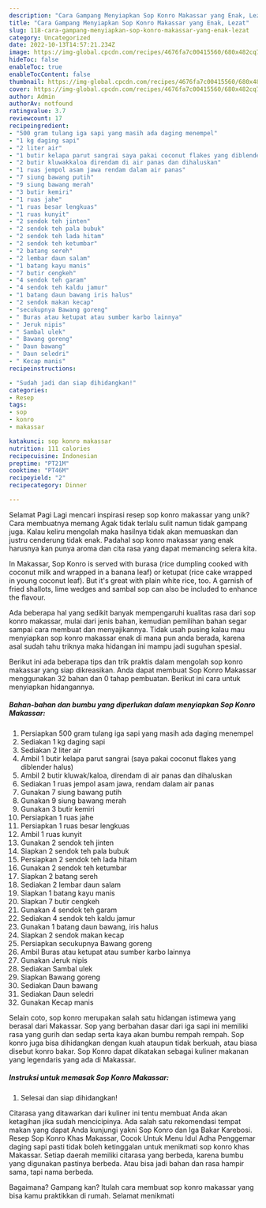 ```yaml
---
description: "Cara Gampang Menyiapkan Sop Konro Makassar yang Enak, Lezat"
title: "Cara Gampang Menyiapkan Sop Konro Makassar yang Enak, Lezat"
slug: 118-cara-gampang-menyiapkan-sop-konro-makassar-yang-enak-lezat
category: Uncategorized
date: 2022-10-13T14:57:21.234Z
image: https://img-global.cpcdn.com/recipes/4676fa7c00415560/680x482cq70/sop-konro-makassar-foto-resep-utama.jpg
hideToc: false
enableToc: true
enableTocContent: false
thumbnail: https://img-global.cpcdn.com/recipes/4676fa7c00415560/680x482cq70/sop-konro-makassar-foto-resep-utama.jpg
cover: https://img-global.cpcdn.com/recipes/4676fa7c00415560/680x482cq70/sop-konro-makassar-foto-resep-utama.jpg
author: Admin
authorAv: notfound
ratingvalue: 3.7
reviewcount: 17
recipeingredient:
- "500 gram tulang iga sapi yang masih ada daging menempel"
- "1 kg daging sapi"
- "2 liter air"
- "1 butir kelapa parut sangrai saya pakai coconut flakes yang diblender halus"
- "2 butir kluwakkaloa direndam di air panas dan dihaluskan"
- "1 ruas jempol asam jawa rendam dalam air panas"
- "7 siung bawang putih"
- "9 siung bawang merah"
- "3 butir kemiri"
- "1 ruas jahe"
- "1 ruas besar lengkuas"
- "1 ruas kunyit"
- "2 sendok teh jinten"
- "2 sendok teh pala bubuk"
- "2 sendok teh lada hitam"
- "2 sendok teh ketumbar"
- "2 batang sereh"
- "2 lembar daun salam"
- "1 batang kayu manis"
- "7 butir cengkeh"
- "4 sendok teh garam"
- "4 sendok teh kaldu jamur"
- "1 batang daun bawang iris halus"
- "2 sendok makan kecap"
- "secukupnya Bawang goreng"
- " Buras atau ketupat atau sumber karbo lainnya"
- " Jeruk nipis"
- " Sambal ulek"
- " Bawang goreng"
- " Daun bawang"
- " Daun seledri"
- " Kecap manis"
recipeinstructions:

- "Sudah jadi dan siap dihidangkan!"
categories:
- Resep
tags:
- sop
- konro
- makassar

katakunci: sop konro makassar 
nutrition: 111 calories
recipecuisine: Indonesian
preptime: "PT21M"
cooktime: "PT46M"
recipeyield: "2"
recipecategory: Dinner

---
```



Selamat Pagi Lagi mencari inspirasi resep sop konro makassar yang unik? Cara membuatnya memang Agak tidak terlalu sulit namun tidak gampang juga. Kalau keliru mengolah maka hasilnya tidak akan memuaskan dan justru cenderung tidak enak. Padahal sop konro makassar yang enak harusnya kan punya aroma dan cita rasa yang dapat memancing selera kita.


In Makassar, Sop Konro is served with burasa (rice dumpling cooked with coconut milk and wrapped in a banana leaf) or ketupat (rice cake wrapped in young coconut leaf). But it&#39;s great with plain white rice, too. A garnish of fried shallots, lime wedges and sambal sop can also be included to enhance the flavour.

Ada beberapa hal yang sedikit banyak mempengaruhi kualitas rasa dari sop konro makassar, mulai dari jenis bahan, kemudian pemilihan bahan segar sampai cara membuat dan menyajikannya. Tidak usah pusing kalau mau menyiapkan sop konro makassar enak di mana pun anda berada, karena asal sudah tahu triknya maka hidangan ini mampu jadi suguhan spesial.


Berikut ini ada beberapa tips dan trik praktis dalam mengolah sop konro makassar yang siap dikreasikan. Anda dapat membuat Sop Konro Makassar menggunakan 32 bahan dan 0 tahap pembuatan. Berikut ini cara untuk menyiapkan hidangannya.

<!--inarticleads1-->

##### Bahan-bahan dan bumbu yang diperlukan dalam menyiapkan Sop Konro Makassar:

1. Persiapkan 500 gram tulang iga sapi yang masih ada daging menempel
1. Sediakan 1 kg daging sapi
1. Sediakan 2 liter air
1. Ambil 1 butir kelapa parut sangrai (saya pakai coconut flakes yang diblender halus)
1. Ambil 2 butir kluwak/kaloa, direndam di air panas dan dihaluskan
1. Sediakan 1 ruas jempol asam jawa, rendam dalam air panas
1. Gunakan 7 siung bawang putih
1. Gunakan 9 siung bawang merah
1. Gunakan 3 butir kemiri
1. Persiapkan 1 ruas jahe
1. Persiapkan 1 ruas besar lengkuas
1. Ambil 1 ruas kunyit
1. Gunakan 2 sendok teh jinten
1. Siapkan 2 sendok teh pala bubuk
1. Persiapkan 2 sendok teh lada hitam
1. Gunakan 2 sendok teh ketumbar
1. Siapkan 2 batang sereh
1. Sediakan 2 lembar daun salam
1. Siapkan 1 batang kayu manis
1. Siapkan 7 butir cengkeh
1. Gunakan 4 sendok teh garam
1. Sediakan 4 sendok teh kaldu jamur
1. Gunakan 1 batang daun bawang, iris halus
1. Siapkan 2 sendok makan kecap
1. Persiapkan secukupnya Bawang goreng
1. Ambil  Buras atau ketupat atau sumber karbo lainnya
1. Gunakan  Jeruk nipis
1. Sediakan  Sambal ulek
1. Siapkan  Bawang goreng
1. Sediakan  Daun bawang
1. Sediakan  Daun seledri
1. Gunakan  Kecap manis


Selain coto, sop konro merupakan salah satu hidangan istimewa yang berasal dari Makassar. Sop yang berbahan dasar dari iga sapi ini memiliki rasa yang gurih dan sedap serta kaya akan bumbu rempah rempah. Sop konro juga bisa dihidangkan dengan kuah ataupun tidak berkuah, atau biasa disebut konro bakar. Sop Konro dapat dikatakan sebagai kuliner makanan yang legendaris yang ada di Makassar. 

<!--inarticleads2-->

##### Instruksi untuk memasak Sop Konro Makassar:


1. Selesai dan siap dihidangkan!

Citarasa yang ditawarkan dari kuliner ini tentu membuat Anda akan ketagihan jika sudah mencicipinya. Ada salah satu rekomendasi tempat makan yang dapat Anda kunjungi yakni Sop Konro dan Iga Bakar Karebosi. Resep Sop Konro Khas Makassar, Cocok Untuk Menu Idul Adha Penggemar daging sapi pasti tidak boleh ketinggalan untuk menikmati sop konro khas Makassar. Setiap daerah memiliki citarasa yang berbeda, karena bumbu yang digunakan pastinya berbeda. Atau bisa jadi bahan dan rasa hampir sama, tapi nama berbeda. 

Bagaimana? Gampang kan? Itulah cara membuat sop konro makassar yang bisa kamu praktikkan di rumah. Selamat menikmati
